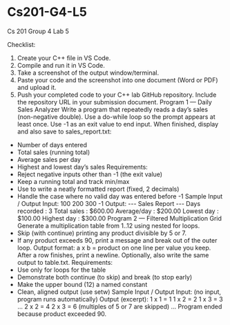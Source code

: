 # Cs201-G4-L5
Cs 201 Group 4 Lab 5

Checklist:
1. Create your C++ file in VS Code.
2. Compile and run it in VS Code.
3. Take a screenshot of the output window/terminal.
4. Paste your code and the screenshot into one document (Word or PDF) and upload
it.
5. Push your completed code to your C++ lab GitHub repository. Include the
repository URL in your submission document.
Program 1 — Daily Sales Analyzer
Write a program that repeatedly reads a day’s sales (non-negative double). Use a do-while
loop so the prompt appears at least once. Use -1 as an exit value to end input.
When finished, display and also save to sales_report.txt:
- Number of days entered
- Total sales (running total)
- Average sales per day
- Highest and lowest day’s sales
Requirements:
- Reject negative inputs other than -1 (the exit value)
- Keep a running total and track min/max
- Use <fstream> to write a neatly formatted report (fixed, 2 decimals)
- Handle the case where no valid day was entered before -1
Sample Input / Output
Input:
100
200
300
-1
Output:
--- Sales Report ---
Days recorded : 3
Total sales : $600.00
Average/day : $200.00
Lowest day : $100.00
Highest day : $300.00
Program 2 — Filtered Multiplication Grid
Generate a multiplication table from 1..12 using nested for loops.
- Skip (with continue) printing any product divisible by 5 or 7.
- If any product exceeds 90, print a message and break out of the outer loop.
Output format:
a x b = product on one line per value you keep. After a row finishes, print a newline.
Optionally, also write the same output to table.txt.
Requirements:
- Use only for loops for the table
- Demonstrate both continue (to skip) and break (to stop early)
- Make the upper bound (12) a named constant
- Clean, aligned output (use setw)
Sample Input / Output
Input:
(no input, program runs automatically)
Output (excerpt):
1 x 1 = 1
1 x 2 = 2
1 x 3 = 3
...
2 x 2 = 4
2 x 3 = 6
(multiples of 5 or 7 are skipped)
...
Program ended because product exceeded 90.